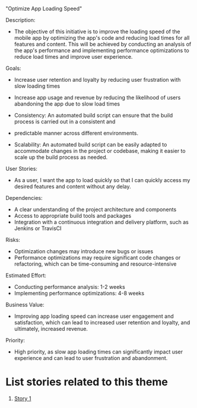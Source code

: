 "Optimize App Loading Speed"

Description: 
- The objective of this initiative is to improve the loading speed of the mobile app by optimizing the app's code 
and reducing load times for all features and content. This will be achieved by conducting an analysis of the app's 
performance and implementing performance optimizations to reduce load times and improve user experience.

Goals: 
- Increase user retention and loyalty by reducing user frustration with slow loading times
- Increase app usage and revenue by reducing the likelihood of users abandoning the app due to slow load times

- Consistency: An automated build script can ensure that the build process is carried out in a consistent and 
- predictable manner across different environments.

- Scalability: An automated build script can be easily adapted to accommodate changes in the project or codebase, 
making it easier to scale up the build process as needed.

User Stories: 
- As a user, I want the app to load quickly so that I can quickly access my desired features and content without 
any delay.

Dependencies: 
- A clear understanding of the project architecture and components
- Access to appropriate build tools and packages
- Integration with a continuous integration and delivery platform, such as Jenkins or TravisCI

Risks: 
- Optimization changes may introduce new bugs or issues
- Performance optimizations may require significant code changes or refactoring, which can be time-consuming and 
resource-intensive

Estimated Effort: 
- Conducting performance analysis: 1-2 weeks
- Implementing performance optimizations: 4-8 weeks

Business Value: 
- Improving app loading speed can increase user engagement and satisfaction, which can lead to increased user retention 
and loyalty, and ultimately, increased revenue.

Priority: 
- High priority, as slow app loading times can significantly impact user experience and can lead to user 
frustration and abandonment.

# List stories related to this theme
1. [Story 1](../Stories/Story_1_Planning.md)


